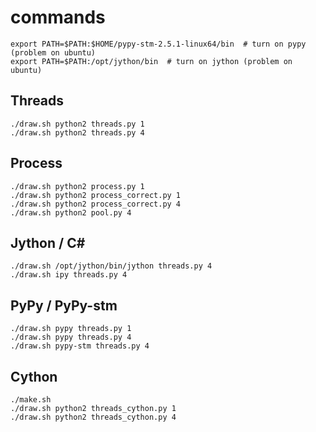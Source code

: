 # commands
```
export PATH=$PATH:$HOME/pypy-stm-2.5.1-linux64/bin  # turn on pypy (problem on ubuntu)
export PATH=$PATH:/opt/jython/bin  # turn on jython (problem on ubuntu)
```

## Threads
```
./draw.sh python2 threads.py 1
./draw.sh python2 threads.py 4
```

## Process
```
./draw.sh python2 process.py 1
./draw.sh python2 process_correct.py 1
./draw.sh python2 process_correct.py 4
./draw.sh python2 pool.py 4
```

## Jython / C#
```
./draw.sh /opt/jython/bin/jython threads.py 4
./draw.sh ipy threads.py 4
```

## PyPy /  PyPy-stm
```
./draw.sh pypy threads.py 1
./draw.sh pypy threads.py 4
./draw.sh pypy-stm threads.py 4
```

## Cython
```
./make.sh
./draw.sh python2 threads_cython.py 1
./draw.sh python2 threads_cython.py 4
```
